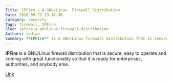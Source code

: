 ```yaml
---
Title: IPFire - A GNU/Linux  Firewall Distribution
Date: 2016-09-22 13:17:36
Category: security
Tags: firewall, IPFire
Slug: ipfire-a-gnulinux-firewall-distribution
Authors: sedlav
Summary: **IPFire** is a GNU/Linux firewall distribution that is secure, easy to operate and coming with great functionality so that it is ready for enterprise
---
```


**IPFire** is a GNU/Linux firewall distribution that is secure, easy to operate and coming with great functionality so that it is ready for enterprises, authorities, and anybody else.

[Link](http://www.ipfire.org/)
